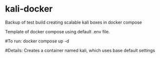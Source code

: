 # kali-docker
Backup of test build creating scalable kali boxes in docker compose


Template of docker compose using default .env file.

#To run:
docker compose up -d

#Details:
Creates a container named kali, which uses base default settings
